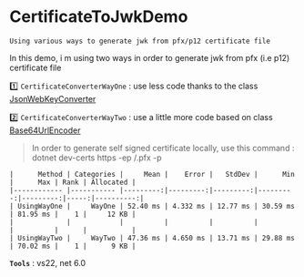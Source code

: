 # CertificateToJwkDemo
```
Using various ways to generate jwk from pfx/p12 certificate file
```

In this demo, i m using two ways in order to generate jwk from pfx (i.e p12) certificate file
>
:one: `CertificateConverterWayOne` : use less code thanks to the class [JsonWebKeyConverter](https://docs.microsoft.com/en-us/dotnet/api/microsoft.identitymodel.tokens.jsonwebkeyconverter)
>
:two: `CertificateConverterWayTwo` : use a little more code based on class [Base64UrlEncoder](https://docs.microsoft.com/en-us/dotnet/api/microsoft.identitymodel.tokens.base64urlencoder)
>

> In order to generate self signed certificate locally, use this command : dotnet dev-certs https -ep <path-to-certificate>/<certificate-name>.pfx -p <certificate-password>

```
|      Method | Categories |     Mean |    Error |   StdDev |      Min |      Max | Rank | Allocated |
|------------ |----------- |---------:|---------:|---------:|---------:|---------:|-----:|----------:|
| UsingWayOne |     WayOne | 52.40 ms | 4.332 ms | 12.77 ms | 30.59 ms | 81.95 ms |    1 |     12 KB |
|             |            |          |          |          |          |          |      |           |
| UsingWayTwo |     WayTwo | 47.36 ms | 4.650 ms | 13.71 ms | 29.88 ms | 70.02 ms |    1 |      9 KB |
```

>
**`Tools`** : vs22, net 6.0
